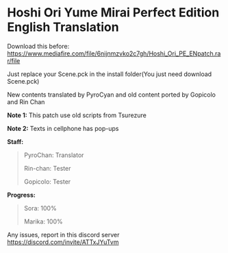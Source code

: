 # Hoshi Ori Yume Mirai Perfect Edition English Translation

Download this before: https://www.mediafire.com/file/6nijnmzvko2c7gh/Hoshi_Ori_PE_ENpatch.rar/file

Just replace your Scene.pck in the install folder(You just need download Scene.pck)
 
 New contents translated by PyroCyan and old content ported by Gopicolo and Rin Chan
 
**Note 1:** This patch use old scripts from Tsurezure

**Note 2:** Texts in cellphone has pop-ups

**Staff:** 
>PyroChan: Translator
>
>Rin-chan: Tester
>
>Gopicolo: Tester

**Progress:**
> Sora: 100%
> 
> Marika: 100%

Any issues, report in this discord server https://discord.com/invite/ATTxJYuTvm
